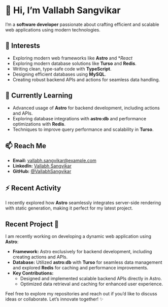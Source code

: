 # 👋 Hi, I’m Vallabh Sangvikar  

I’m a **software developer** passionate about crafting efficient and scalable web applications using modern technologies.  

## 👀 Interests  
- Exploring modern web frameworks like **Astro** and **React*
- Exploring modern database solutions like **Turso** and **Redis**.  
- Writing clean, type-safe code with **TypeScript**.
- Designing efficient databases using **MySQL**.  
- Creating robust backend APIs and actions for seamless data handling.  

## 🌱 Currently Learning  
- Advanced usage of **Astro** for backend development, including actions and APIs.  
- Exploring database integrations with **astro:db** and performance optimizations with **Redis**.  
- Techniques to improve query performance and scalability in **Turso**.  

## 📫 Reach Me  
- **Email:** [vallabh.sangvikar@example.com](mailto:vallabhdsangvikar18@gmail.com)  
- **LinkedIn:** [Vallabh Sangvikar](https://www.linkedin.com/in/vallabh-sangvikar)  
- **GitHub:** [@VallabhSangvikar](https://github.com/VallabhSangvikar)  

## ⚡ Recent Activity
I recently explored how **Astro** seamlessly integrates server-side rendering with static generation, making it perfect for my latest project. 

## Recent Project 🚀  
I am recently working on developing a dynamic web application using **Astro**:  
- **Framework:** Astro exclusively for backend development, including creating actions and APIs.  
- **Database:** Utilized **astro:db** with **Turso** for seamless data management and explored **Redis** for caching and performance improvements.  
- **Key Contributions:**  
  - Designed and implemented scalable backend APIs directly in Astro.  
  - Optimized data retrieval and caching for enhanced user experience.  

Feel free to explore my repositories and reach out if you’d like to discuss ideas or collaborate. Let’s innovate together! ✨
